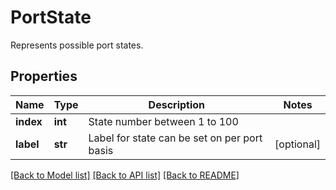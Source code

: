 # PortState

Represents possible port states.

## Properties
Name | Type | Description | Notes
------------ | ------------- | ------------- | -------------
**index** | **int** | State number between 1 to 100 | 
**label** | **str** | Label for state can be set on per port basis | [optional] 

[[Back to Model list]](../README.md#documentation-for-models) [[Back to API list]](../README.md#documentation-for-api-endpoints) [[Back to README]](../README.md)


